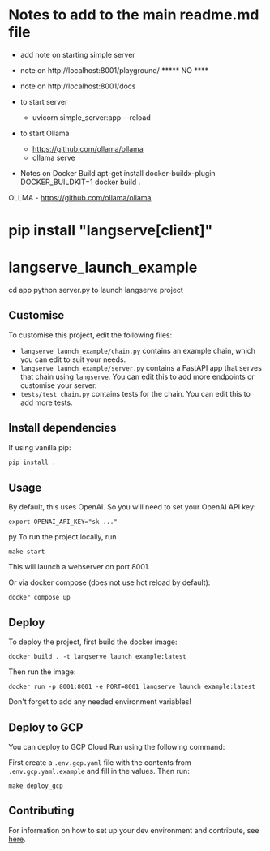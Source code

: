 # Notes to add to the main readme.md file

* add note on starting simple server

* note on http://localhost:8001/playground/ ***** NO ****
* note on http://localhost:8001/docs

* to start server
    * uvicorn simple_server:app --reload

* to start Ollama
    * https://github.com/ollama/ollama
    * ollama serve

* Notes on Docker Build
    apt-get install docker-buildx-plugin
    DOCKER_BUILDKIT=1 docker build .


OLLMA - https://github.com/ollama/ollama


# pip install "langserve[client]"

# langserve_launch_example

cd app
python server.py to launch langserve project

<!--- This is a LangChain project bootstrapped by [LangChain CLI](https://github.com/langchain-ai/langchain). --->

## Customise

To customise this project, edit the following files:

- `langserve_launch_example/chain.py` contains an example chain, which you can edit to suit your needs.
- `langserve_launch_example/server.py` contains a FastAPI app that serves that chain using `langserve`. You can edit this to add more endpoints or customise your server.
- `tests/test_chain.py` contains tests for the chain. You can edit this to add more tests.


## Install dependencies


If using vanilla pip:

```bash
pip install .
```

## Usage

By default, this uses OpenAI. So you will need to set your OpenAI API key:

```
export OPENAI_API_KEY="sk-..."
```
py
To run the project locally, run

```
make start
```

This will launch a webserver on port 8001.

Or via docker compose (does not use hot reload by default):

```
docker compose up
```

## Deploy

To deploy the project, first build the docker image:

```
docker build . -t langserve_launch_example:latest
```

Then run the image:

```
docker run -p 8001:8001 -e PORT=8001 langserve_launch_example:latest
```

Don't forget to add any needed environment variables!

## Deploy to GCP

You can deploy to GCP Cloud Run using the following command:

First create a `.env.gcp.yaml` file with the contents from `.env.gcp.yaml.example` and fill in the values. Then run:

```
make deploy_gcp
```

## Contributing

For information on how to set up your dev environment and contribute, see [here](.github/CONTRIBUTING.md).
